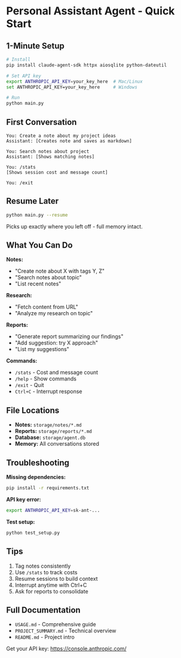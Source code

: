 # Personal Assistant Agent - Quick Start

## 1-Minute Setup

```bash
# Install
pip install claude-agent-sdk httpx aiosqlite python-dateutil

# Set API key
export ANTHROPIC_API_KEY=your_key_here  # Mac/Linux
set ANTHROPIC_API_KEY=your_key_here     # Windows

# Run
python main.py
```

## First Conversation

```
You: Create a note about my project ideas
Assistant: [Creates note and saves as markdown]

You: Search notes about project
Assistant: [Shows matching notes]

You: /stats
[Shows session cost and message count]

You: /exit
```

## Resume Later

```bash
python main.py --resume
```

Picks up exactly where you left off - full memory intact.

## What You Can Do

**Notes:**
- "Create note about X with tags Y, Z"
- "Search notes about topic"
- "List recent notes"

**Research:**
- "Fetch content from URL"
- "Analyze my research on topic"

**Reports:**
- "Generate report summarizing our findings"
- "Add suggestion: try X approach"
- "List my suggestions"

**Commands:**
- `/stats` - Cost and message count
- `/help` - Show commands
- `/exit` - Quit
- `Ctrl+C` - Interrupt response

## File Locations

- **Notes:** `storage/notes/*.md`
- **Reports:** `storage/reports/*.md`
- **Database:** `storage/agent.db`
- **Memory:** All conversations stored

## Troubleshooting

**Missing dependencies:**
```bash
pip install -r requirements.txt
```

**API key error:**
```bash
export ANTHROPIC_API_KEY=sk-ant-...
```

**Test setup:**
```bash
python test_setup.py
```

## Tips

1. Tag notes consistently
2. Use `/stats` to track costs
3. Resume sessions to build context
4. Interrupt anytime with Ctrl+C
5. Ask for reports to consolidate

## Full Documentation

- `USAGE.md` - Comprehensive guide
- `PROJECT_SUMMARY.md` - Technical overview
- `README.md` - Project intro

Get your API key: https://console.anthropic.com/
